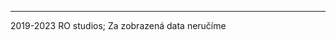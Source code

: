 <p id="text"></p>

<p id="p1"></p>

<p id="p2"></p>

<script>
    const text = document.getElementById("text")
    const p1 = document.getElementById("p1")
    const p2 = document.getElementById("p2")
    if (window.location.pathname.startsWith("/DPMCB/spoj/S-325")) {
        const path = window.location.pathname.split("/")
        const id = path[path.length - 1].split("-")
        if (id.length < 3) window.location.replace("/DPMCB/spoj/")
        const linka = parseInt(id[1]) - 325_000
        const cislo = parseInt(id[2])
        text.innerText = `Spoj č. ${cislo} linky ${linka}`
        p1.innerHTML = `<a href="https://github.com/jaro-jaro/DPMCB/releases">Otevřít aplikaci</a>`
        p2.innerHTML = `Ještě nemáte aplikaci? Stáhněte si ji <a href="https://github.com/jaro-jaro/DPMCB/releases">zde</a>`
    }
    else if (window.location.pathname == "/DPMCB/spoj/") {
        text.innerText = `Tento spoj neexistuje :(`
    }
    else if (window.location.pathname.startsWith("/DPMCB/spoj")) {
        window.location.replace("/DPMCB/spoj/")
    }
    else {
        text.innerText = "404 :("
    }
</script>

---

2019-2023 RO studios; Za zobrazená data neručíme
